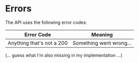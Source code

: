 # Errors

The API uses the following error codes:


Error Code | Meaning
---------- | -------
Anything that's not a 200 | Something went wrong...


(... guess what I'm also missing in my implementation ...) 
